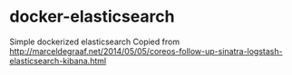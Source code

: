 docker-elasticsearch
====================

Simple dockerized elasticsearch
Copied from http://marceldegraaf.net/2014/05/05/coreos-follow-up-sinatra-logstash-elasticsearch-kibana.html
